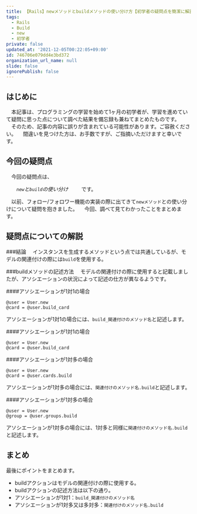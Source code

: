 ```yaml
---
title: 【Rails】newメソッドとbuildメソッドの使い分け方【初学者の疑問点を簡潔に解説】
tags:
  - Rails
  - Build
  - new
  - 初学者
private: false
updated_at: '2021-12-05T00:22:05+09:00'
id: 746706e079dd4e3bd372
organization_url_name: null
slide: false
ignorePublish: false
---
```

## はじめに
　本記事は、プログラミングの学習を始めて1ヶ月の初学者が、学習を進めていて疑問に思った点について調べた結果を備忘録も兼ねてまとめたものです。
　そのため、記事の内容に誤りが含まれている可能性があります。ご容赦ください。
　間違いを見つけた方は、お手数ですが、ご指摘いただけますと幸いです。

## 今回の疑問点
　今回の疑問点は、

　　_`new`と`build`の使い分け_
　
　です。　

 　以前、フォロー/フォロワー機能の実装の際に出てきて`newメソッド`との使い分けについて疑問を抱きました。
　今回、調べて見てわかったことをまとめます。
## 疑問点についての解説

###結論
　インスタンスを生成するメソッドという点では共通しているが、モデルの関連付けの際には`build`を使用する。

###buildメソッドの記述方法
　モデルの関連付けの際に使用すると記載しましたが、アソシエーションの状況によって記述の仕方が異なるようです。

####アソシエーションが1対1の場合

```
@user = User.new
@card = @user.build_card
```
アソシエーションが1対1の場合には、`build_関連付けのメソッド名`と記述します。

####アソシエーションが1対1の場合
```
@user = User.new
@card = @user.build_card
```

####アソシエーションが1対多の場合
```
@user = User.new
@card = @user.cards.build
```
アソシエーションが1対多の場合には、`関連付けのメソッド名.build`と記述します。

####アソシエーションが1対多の場合
```
@user = User.new
@group = @user.groups.build
```
アソシエーションが1対多の場合には、1対多と同様に`関連付けのメソッド名.build`と記述します。


## まとめ
最後にポイントをまとめます。

- buildアクションはモデルの関連付けの際に使用する。
- buildアクションの記述方法は以下の通り。
 - アソシエーションが1対1：`build_関連付けのメソッド名`
 - アソシエーションが1対多又は多対多：`関連付けのメソッド名.build`
